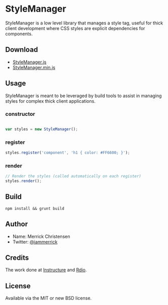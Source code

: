 # StyleManager

StyleManager is a low level library that manages a style tag, useful for thick client development where CSS styles are explicit dependencies for components.

## Download

- [StyleManager.js](http://raw.github.com/iammerrick/StyleManager/master/build/StyleManager.js)
- [StyleManager.min.js](http://raw.github.com/iammerrick/StyleManager/master/build/StyleManager.min.js)

## Usage

StyleManager is meant to be leveraged by build tools to assist in managing styles for complex thick client applications.

### constructor

```javascript

var styles = new StyleManager();
```

### register

```javascript
styles.register('component', 'h1 { color: #FF6600; }');
```

### render

```javascript
// Render the styles (called automatically on each register)
styles.render();
```

## Build

`npm install && grunt build`

## Author

- Name: Merrick Christensen
- Twitter: [@iammerrick](http://twitter.com/iammerrick)

## Credits

The work done at [Instructure](https://github.com/instructure/canvas-lms/blob/stable/app/coffeescripts/util/registerTemplateCss.coffee) and [Rdio](http://rdio.com).

## License

Available via the MIT or new BSD license.
